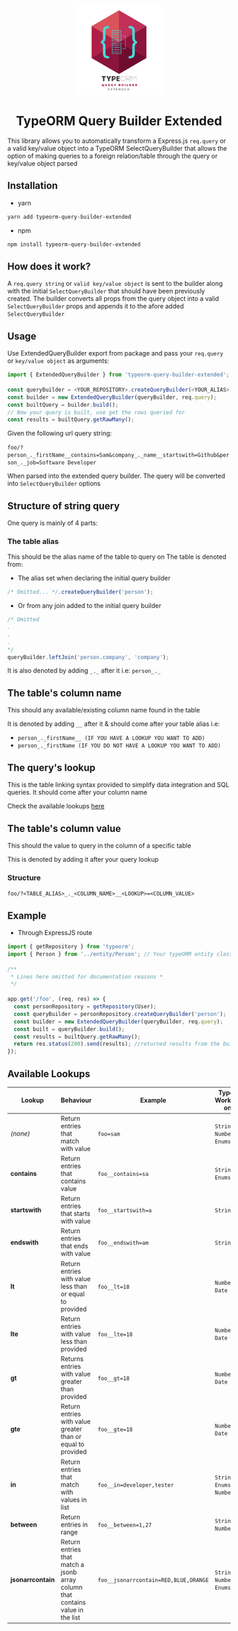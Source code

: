<div align="center">
    <img src="https://raw.githubusercontent.com/rutaks/typeorm-query-builder-extended/main/assets/img/logo.png" width="200" height="200">
</div>
<h1 align="center"> TypeORM Query Builder Extended</h1>

This library allows you to automatically transform a Express.js `req.query` or a valid key/value object into a TypeORM SelectQueryBuilder that allows the option of making queries to a foreign relation/table through the query or key/value object parsed

## Installation

- yarn

```bash
yarn add typeorm-query-builder-extended
```

- npm

```bash
npm install typeorm-query-builder-extended
```

## How does it work?

A `req.query string` or `valid key/value object` is sent to the builder along with the initial `SelectQueryBuilder` that should have been previously created. The builder converts all props from the query object into a valid `SelectQueryBuilder` props and appends it to the afore added `SelectQueryBuilder`

## Usage

Use ExtendedQueryBuilder export from package and pass your `req.query` or `key/value object` as arguments:

```typescript
import { ExtendedQueryBuilder } from 'typeorm-query-builder-extended';

const queryBuilder = <YOUR_REPOSITORY>.createQueryBuilder(<YOUR_ALIAS>); // <YOUR_REPOSITORY> i.e: personRepository | <YOUR_ALIAS> i.e: person
const builder = new ExtendedQueryBuilder(queryBuilder, req.query);
const builtQuery = builder.build();
// Now your query is built, use get the rows queried for
const results = builtQuery.getRawMany();
```

Given the following url query string:

`foo/?person_._firstName__contains=Sam&company_._name__startswith=Github&person_._job=Software Developer`

When parsed into the extended query builder. The query will be converted into `SelectQueryBuilder` options

## Structure of string query

One query is mainly of 4 parts:

### The table alias

This should be the alias name of the table to query on
The table is denoted from:

- The alias set when declaring the initial query builder

```typescript
/* Omitted... */.createQueryBuilder('person');
```

- Or from any join added to the initial query builder

```typescript
/* Omitted
.
.
.
*/
queryBuilder.leftJoin('person.company', 'company');
```

It is also denoted by adding `_._` after it
i.e: `person_._`

## The table's column name

This should any available/existing column name found in the table

It is denoted by adding `__` after it & should come after your table alias
i.e:

- `person_._firstName__ (IF YOU HAVE A LOOKUP YOU WANT TO ADD)`
- `person_._firstName (IF YOU DO NOT HAVE A LOOKUP YOU WANT TO ADD)`

## The query's lookup

This is the table linking syntax provided to simplify data integration and SQL queries. It should come after your column name

Check the available lookups [here](#available-lookups)

## The table's column value

This should the value to query in the column of a specific table

This is denoted by adding it after your query lookup

### Structure

`foo/?<TABLE_ALIAS>_._<COLUMN_NAME>__<LOOKUP>=<COLUMN_VALUE>`

## Example

- Through ExpressJS route

```javascript
import { getRepository } from 'typeorm';
import { Person } from '../entity/Person'; // Your typeORM entity class

/**
 * Lines here omitted for documentation reasons *
 */

app.get('/foo', (req, res) => {
  const personRepository = getRepository(User);
  const queryBuilder = personRepository.createQueryBuilder('person');
  const builder = new ExtendedQueryBuilder(queryBuilder, req.query);
  const built = queryBuilder.build();
  const results = builtQuery.getRawMany();
  return res.status(200).send(results); //returned results from the built query
});
```

## Available Lookups

| Lookup             | Behaviour                                                                      | Example                               | Types Working on        |
| ------------------ | ------------------------------------------------------------------------------ | ------------------------------------- | ----------------------- |
| _(none)_           | Return entries that match with value                                           | `foo=sam`                             | `String, Number, Enums` |
| **contains**       | Return entries that contains value                                             | `foo__contains=sa`                    | `String, Enums`         |
| **startswith**     | Return entries that starts with value                                          | `foo__startswith=a`                   | `String`                |
| **endswith**       | Return entries that ends with value                                            | `foo__endswith=am`                    | `String`                |
| **lt**             | Return entries with value less than or equal to provided                       | `foo__lt=18`                          | `Number, Date`          |
| **lte**            | Return entries with value less than provided                                   | `foo__lte=18`                         | `Number, Date`          |
| **gt**             | Returns entries with value greater than provided                               | `foo__gt=18`                          | `Number, Date`          |
| **gte**            | Return entries with value greater than or equal to provided                    | `foo__gte=18`                         | `Number, Date`          |
| **in**             | Return entries that match with values in list                                  | `foo__in=developer,tester`            | `String, Enums, Number` |
| **between**        | Return entries in range                                                        | `foo__between=1,27`                   | `String, Number`        |
| **jsonarrcontain** | Return entries that match a jsonb array column that contains value in the list | `foo__jsonarrcontain=RED,BLUE,ORANGE` | `String, Number, Enums` |
